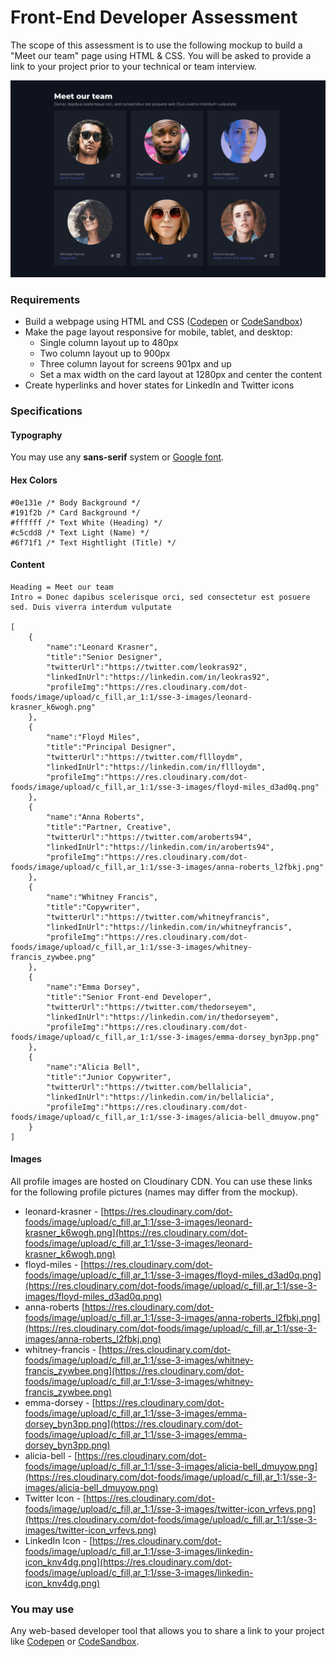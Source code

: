 # Front-End Developer Assessment 

The scope of this assessment is to use the following mockup to build a "Meet our team" page using HTML & CSS.  You will be asked to provide a link to your project prior to your technical or team interview.

![Meet our team](meet-our-team-v2.png)

### Requirements
* Build a webpage using HTML and CSS ([Codepen](https://codepen.io/) or [CodeSandbox](https://codesandbox.io/))
* Make the page layout responsive for mobile, tablet, and desktop:
  * Single column layout up to 480px
  * Two column layout up to 900px
  * Three column layout for screens 901px and up
  * Set a max width on the card layout at 1280px and center the content
* Create hyperlinks and hover states for LinkedIn and Twitter icons


### Specifications

#### Typography
You may use any **sans-serif** system or [Google font](https://fonts.google.com/). 

#### Hex Colors
```
#0e131e /* Body Background */
#191f2b /* Card Background */
#ffffff /* Text White (Heading) */
#c5cdd8 /* Text Light (Name) */
#6f71f1 /* Text Hightlight (Title) */
```
#### Content
```
Heading = Meet our team
Intro = Donec dapibus scelerisque orci, sed consectetur est posuere sed. Duis viverra interdum vulputate

[
    {
        "name":"Leonard Krasner",
        "title":"Senior Designer",
        "twitterUrl":"https://twitter.com/leokras92",
        "linkedInUrl":"https://linkedin.com/in/leokras92",
        "profileImg":"https://res.cloudinary.com/dot-foods/image/upload/c_fill,ar_1:1/sse-3-images/leonard-krasner_k6wogh.png"
    },
    {
        "name":"Floyd Miles",
        "title":"Principal Designer",
        "twitterUrl":"https://twitter.com/fllloydm",
        "linkedInUrl":"https://linkedin.com/in/fllloydm",
        "profileImg":"https://res.cloudinary.com/dot-foods/image/upload/c_fill,ar_1:1/sse-3-images/floyd-miles_d3ad0q.png"
    },
    {
        "name":"Anna Roberts",
        "title":"Partner, Creative",
        "twitterUrl":"https://twitter.com/aroberts94",
        "linkedInUrl":"https://linkedin.com/in/aroberts94",
        "profileImg":"https://res.cloudinary.com/dot-foods/image/upload/c_fill,ar_1:1/sse-3-images/anna-roberts_l2fbkj.png"
    },
    {
        "name":"Whitney Francis",
        "title":"Copywriter",
        "twitterUrl":"https://twitter.com/whitneyfrancis",
        "linkedInUrl":"https://linkedin.com/in/whitneyfrancis",
        "profileImg":"https://res.cloudinary.com/dot-foods/image/upload/c_fill,ar_1:1/sse-3-images/whitney-francis_zywbee.png"
    },
    {
        "name":"Emma Dorsey",
        "title":"Senior Front-end Developer",
        "twitterUrl":"https://twitter.com/thedorseyem",
        "linkedInUrl":"https://linkedin.com/in/thedorseyem",
        "profileImg":"https://res.cloudinary.com/dot-foods/image/upload/c_fill,ar_1:1/sse-3-images/emma-dorsey_byn3pp.png"
    },
    {
        "name":"Alicia Bell",
        "title":"Junior Copywriter",
        "twitterUrl":"https://twitter.com/bellalicia",
        "linkedInUrl":"https://linkedin.com/in/bellalicia",
        "profileImg":"https://res.cloudinary.com/dot-foods/image/upload/c_fill,ar_1:1/sse-3-images/alicia-bell_dmuyow.png"
    }
]
```
#### Images 
All profile images are hosted on Cloudinary CDN. You can use these links for the following profile pictures (names may differ from the mockup).

* leonard-krasner - [https://res.cloudinary.com/dot-foods/image/upload/c_fill,ar_1:1/sse-3-images/leonard-krasner_k6wogh.png](https://res.cloudinary.com/dot-foods/image/upload/c_fill,ar_1:1/sse-3-images/leonard-krasner_k6wogh.png)
* floyd-miles - [https://res.cloudinary.com/dot-foods/image/upload/c_fill,ar_1:1/sse-3-images/floyd-miles_d3ad0q.png](https://res.cloudinary.com/dot-foods/image/upload/c_fill,ar_1:1/sse-3-images/floyd-miles_d3ad0q.png)
* anna-roberts [https://res.cloudinary.com/dot-foods/image/upload/c_fill,ar_1:1/sse-3-images/anna-roberts_l2fbkj.png](https://res.cloudinary.com/dot-foods/image/upload/c_fill,ar_1:1/sse-3-images/anna-roberts_l2fbkj.png)
* whitney-francis - [https://res.cloudinary.com/dot-foods/image/upload/c_fill,ar_1:1/sse-3-images/whitney-francis_zywbee.png](https://res.cloudinary.com/dot-foods/image/upload/c_fill,ar_1:1/sse-3-images/whitney-francis_zywbee.png)
* emma-dorsey - [https://res.cloudinary.com/dot-foods/image/upload/c_fill,ar_1:1/sse-3-images/emma-dorsey_byn3pp.png](https://res.cloudinary.com/dot-foods/image/upload/c_fill,ar_1:1/sse-3-images/emma-dorsey_byn3pp.png)
* alicia-bell - [https://res.cloudinary.com/dot-foods/image/upload/c_fill,ar_1:1/sse-3-images/alicia-bell_dmuyow.png](https://res.cloudinary.com/dot-foods/image/upload/c_fill,ar_1:1/sse-3-images/alicia-bell_dmuyow.png)
* Twitter Icon - [https://res.cloudinary.com/dot-foods/image/upload/c_fill,ar_1:1/sse-3-images/twitter-icon_vrfevs.png](https://res.cloudinary.com/dot-foods/image/upload/c_fill,ar_1:1/sse-3-images/twitter-icon_vrfevs.png)
* LinkedIn Icon - [https://res.cloudinary.com/dot-foods/image/upload/c_fill,ar_1:1/sse-3-images/linkedin-icon_knv4dg.png](https://res.cloudinary.com/dot-foods/image/upload/c_fill,ar_1:1/sse-3-images/linkedin-icon_knv4dg.png)

### You may use
Any web-based developer tool that allows you to share a link to your project like [Codepen](https://codepen.io/) or [CodeSandbox](https://codesandbox.io/).
